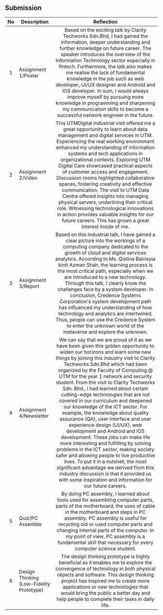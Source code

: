 ## Submission
| No | Description  | Reflection |
| :-----: |  ------ | :-----: | 
| 1 | Assignment 1/Poster | Based on the exciting talk by Clarity Techworks Sdn.Bhd, I had gained the information, deeper understanding and further knowledge on future career. The speaker introduces the overview of the Information Technology sector especially in fintech. Furthermore, the talk also makes me realise the lack of fundamental knowledge in the job such as web developer, UI/UX designer and Android and IOS developer. In sum, I would always improve myself by pursuing more knowledge in programming and sharpening my communication skills to become a successful network engineer in the future. | 
| 2 | Assignment 2/Video |This UTMDigital industrial visit offered me a great opportunity to learn about data management and digital services in UTM. Experiencing the real working environment enhanced my understanding of information systems and tech applications in organizational contexts. Exploring UTM Digital Care showcased practical aspects of customer access and engagement. Discussion rooms highlighted collaborative spaces, fostering creativity and effective communication. The visit to UTM Data Centre offered insights into managing physical servers, underlining their critical role.  Witnessing technological innovations in action provides valuable insights for our future careers. This has grown a great interest inside of me. | 
| 3 | Assignment 3/Report | Based on this industrial talk, I have gained a clear picture into the workings of a computing company dedicated to the growth of cloud and digital services analytics. According to Ms. Qistina Batrisyia binti Azman Shah, the learning process is the most critical path, especially when we are introduced to a new technology. Through this talk, I clearly know the challenges face by a system developer. In conclusion,  Credence Systems Corporation's system development path has influenced my understanding of how technology and analytics are intertwined. Thus, people can use the Credence System to enter the unknown world of the metaverse and explore the unknown.| 
| 4 | Assignment 4/Newsletter | We can say that we are proud of it as we have been given this golden opportunity to widen our horizons and learn some new things by joining this industry visit to Clarity Techworks Sdn.Bhd which had been organized by the Faculty of Computing @ UTM for the year 1 network and security student. From the visit to Clarity Techworks Sdn. Bhd., I had learned about certain cutting-edge technologies that are not covered in our curriculum and deepened our knowledge of the ICT sector. For example, the knowledge about quality assurance (QA), user interface and user experience design (UI/UX), web development and Android and IOS development. These jobs can make life more interesting and fulfilling by solving problems in the ICT sector, making society safer and allowing people to live productive lives. To put it in a nutshell, the most significant advantage we derived from this industry discussion is that it provided us with some inspiration and information for our future careers. |
| 5 | Quiz/PC Assemble |By doing PC assembly, I learned about tools used for assembling computer parts, parts of the motherboard, the uses of cable in the motherboard and steps in PC assembly. PC assembly is useful for recycling old or used computer parts and changing internal parts of the computer. In my point of view, PC assembly is a fundamental skill that necessary for every computer science student.  |
| 6 | Design Thinking (Low-Fidelity Prototype) | The design thinking prototype is highly beneficial as it enables me to explore the convergence of technology in both physical objects and software. This design thinking project has inspired me to create more applications or new technologies that would bring the public a better day and help people to complete their tasks in daily life.  |
